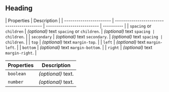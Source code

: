## Heading

| Properties              | Description                                |
| ----------------------- | ------------------------------------------ | -------------------------- | ---------- |
| `spacing` or `children` | _(optional)_ text `spacing` or `children`. | _(optional)_ text `spacing | children`. |
| `secondary`             | _(optional)_ text `secondary`.             | _(optional)_ text `spacing | children`. |
| `top`                   | _(optional)_ text `margin-top`.            |
| `left`                  | _(optional)_ text `margin-left`.           |
| `bottom`                | _(optional)_ text `margin-bottom`.         |
| `right`                 | _(optional)_ text `margin-right`.          |

| Properties | Description        |
| ---------- | ------------------ |
| `boolean`  | _(optional)_ text. |
| `number`   | _(optional)_ text. |
